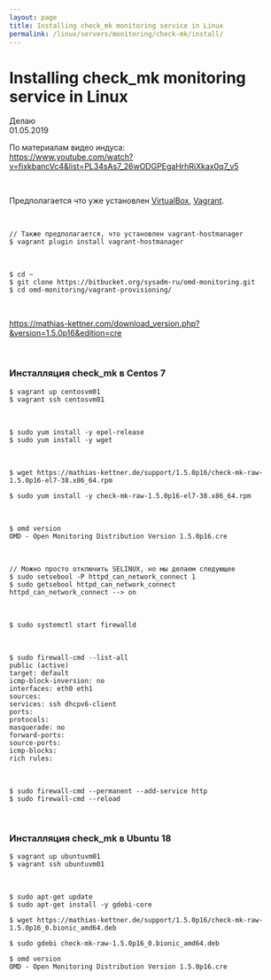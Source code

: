 ```yaml
---
layout: page
title: Installing check_mk monitoring service in Linux
permalink: /linux/servers/monitoring/check-mk/install/
---
```


# Installing check_mk monitoring service in Linux

Делаю  
01.05.2019

По материалам видео индуса:  
https://www.youtube.com/watch?v=fixkbancVc4&list=PL34sAs7_26wODGPEgaHrhRiXkax0q7_v5

<br/>

Предполагается что уже установлен <a href="/linux/servers/virtual/virtualbox/install/">VirtualBox</a>, <a href="/linux/servers/virtual/vagrant/install/ubuntu/">Vagrant</a>.

<br/>

    // Также предполагается, что установлен vagrant-hostmanager
    $ vagrant plugin install vagrant-hostmanager

<br/>

    $ cd ~
    $ git clone https://bitbucket.org/sysadm-ru/omd-monitoring.git
    $ cd omd-monitoring/vagrant-provisioning/

<br/>

https://mathias-kettner.com/download_version.php?&version=1.5.0p16&edition=cre

<br/>

### Инсталляция check_mk в Centos 7

    $ vagrant up centosvm01
    $ vagrant ssh centosvm01

<br/>

    $ sudo yum install -y epel-release
    $ sudo yum install -y wget

<br/>

    $ wget https://mathias-kettner.de/support/1.5.0p16/check-mk-raw-1.5.0p16-el7-38.x86_64.rpm

    $ sudo yum install -y check-mk-raw-1.5.0p16-el7-38.x86_64.rpm

<br/>

    $ omd version
    OMD - Open Monitoring Distribution Version 1.5.0p16.cre

<br/>

    // Можно просто отключить SELINUX, но мы делаем следующее
    $ sudo setsebool -P httpd_can_network_connect 1
    $ sudo getsebool httpd_can_network_connect
    httpd_can_network_connect --> on

<br/>

    $ sudo systemctl start firewalld

<br/>

    $ sudo firewall-cmd --list-all
    public (active)
    target: default
    icmp-block-inversion: no
    interfaces: eth0 eth1
    sources:
    services: ssh dhcpv6-client
    ports:
    protocols:
    masquerade: no
    forward-ports:
    source-ports:
    icmp-blocks:
    rich rules:

<br/>

    $ sudo firewall-cmd --permanent --add-service http
    $ sudo firewall-cmd --reload

<br/>

### Инсталляция check_mk в Ubuntu 18

    $ vagrant up ubuntuvm01
    $ vagrant ssh ubuntuvm01

<br/>

    $ sudo apt-get update
    $ sudo apt-get install -y gdebi-core

    $ wget https://mathias-kettner.de/support/1.5.0p16/check-mk-raw-1.5.0p16_0.bionic_amd64.deb

    $ sudo gdebi check-mk-raw-1.5.0p16_0.bionic_amd64.deb

    $ omd version
    OMD - Open Monitoring Distribution Version 1.5.0p16.cre

